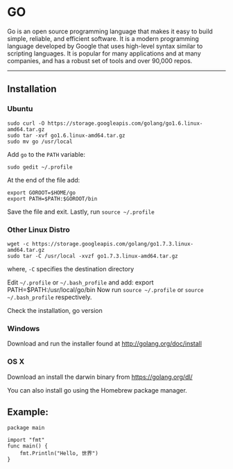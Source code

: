 # GO

Go is an open source programming language that makes it easy to build simple, reliable, and efficient software. 
It is a modern programming language developed by Google that uses high-level syntax similar to scripting languages. It is popular for many applications and at many companies, and has a robust set of tools and over 90,000 repos. 

----

## Installation

### Ubuntu

    sudo curl -O https://storage.googleapis.com/golang/go1.6.linux-amd64.tar.gz
    sudo tar -xvf go1.6.linux-amd64.tar.gz
    sudo mv go /usr/local

Add `go` to the `PATH` variable:

    sudo gedit ~/.profile

At the end of the file add:

    export GOROOT=$HOME/go
    export PATH=$PATH:$GOROOT/bin
Save the file and exit.
Lastly, run `source ~/.profile`

### Other Linux Distro

    wget -c https://storage.googleapis.com/golang/go1.7.3.linux-amd64.tar.gz
    sudo tar -C /usr/local -xvzf go1.7.3.linux-amd64.tar.gz
 where, `-C` specifies the destination directory

Edit `~/.profile` or `~/.bash_profile` and add:
    export  PATH=$PATH:/usr/local/go/bin
Now run `source ~/.profile` or `source ~/.bash_profile` respectively.

Check the installation,
    go version


### Windows

Download and run the installer found at http://golang.org/doc/install

### OS X

Download an install the darwin binary from https://golang.org/dl/

You can also install go using the Homebrew package manager.


## Example:
    package main

    import "fmt"
    func main() {
        fmt.Println("Hello, 世界")
    }


